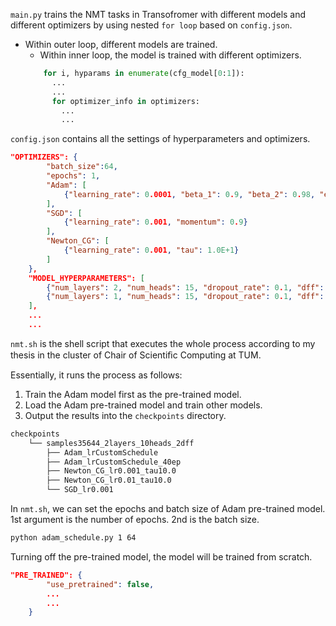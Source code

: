 `main.py` trains the NMT tasks in Transofromer with different models
and different optimizers by using nested `for loop` based on `config.json`.

- Within outer loop, different models are trained.
  - Within inner loop, the model is trained with different optimizers.
  ```python
      for i, hyparams in enumerate(cfg_model[0:1]):
        ...
        ...
        for optimizer_info in optimizers:
          ...
          ...
  ```

`config.json` contains all the settings of hyperparameters and optimizers.

```json
"OPTIMIZERS": {
        "batch_size":64,
        "epochs": 1,
        "Adam": [
            {"learning_rate": 0.0001, "beta_1": 0.9, "beta_2": 0.98, "epsilon": 1e-9}
        ],
        "SGD": [
            {"learning_rate": 0.001, "momentum": 0.9}
        ],
        "Newton_CG": [
            {"learning_rate": 0.001, "tau": 1.0E+1}
        ]
    },
    "MODEL_HYPERPARAMETERS": [
        {"num_layers": 2, "num_heads": 15, "dropout_rate": 0.1, "dff": 2, "pe_inp": 1000, "pe_tar": 1000},
        {"num_layers": 1, "num_heads": 15, "dropout_rate": 0.1, "dff": 2, "pe_inp": 1000, "pe_tar": 1000}
    ],
    ...
    ...
```

`nmt.sh` is the shell script that executes the whole process according
to my thesis in the cluster of Chair of Scientiﬁc Computing at TUM.

Essentially, it runs the process as follows:

1. Train the Adam model first as the pre-trained model.
2. Load the Adam pre-trained model and train other models.
3. Output the results into the `checkpoints` directory.

```sh
checkpoints
    └── samples35644_2layers_10heads_2dff
        ├── Adam_lrCustomSchedule
        ├── Adam_lrCustomSchedule_40ep
        ├── Newton_CG_lr0.001_tau10.0
        ├── Newton_CG_lr0.01_tau10.0
        └── SGD_lr0.001
```

In `nmt.sh`, we can set the epochs and batch size of Adam pre-trained model.
1st argument is the number of epochs. 2nd is the batch size.

```sh
python adam_schedule.py 1 64
```

Turning off the pre-trained model, the model will be trained from scratch.

```json
"PRE_TRAINED": {
        "use_pretrained": false,
        ...
        ...
    }
```
